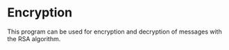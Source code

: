 # Encryption
This program can be used for encryption and decryption of messages with the RSA algorithm.
